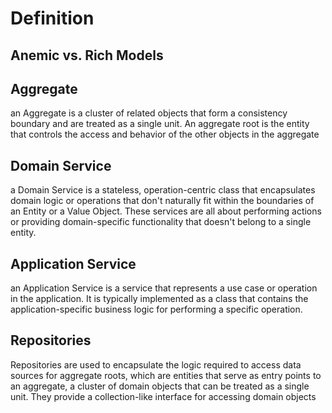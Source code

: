 # Definition

## Anemic vs. Rich Models

## Aggregate

an Aggregate is a cluster of related objects that form a consistency boundary and are treated as a single unit. An aggregate root is the entity that controls the access and behavior of the other objects in the aggregate

## Domain Service

a Domain Service is a stateless, operation-centric class that encapsulates domain logic or operations that don't naturally fit within the boundaries of an Entity or a Value Object. These services are all about performing actions or providing domain-specific functionality that doesn't belong to a single entity.

## Application Service

an Application Service is a service that represents a use case or operation in the application. It is typically implemented as a class that contains the application-specific business logic for performing a specific operation.

## Repositories

Repositories are used to encapsulate the logic required to access data sources for aggregate roots, which are entities that serve as entry points to an aggregate, a cluster of domain objects that can be treated as a single unit. They provide a collection-like interface for accessing domain objects

